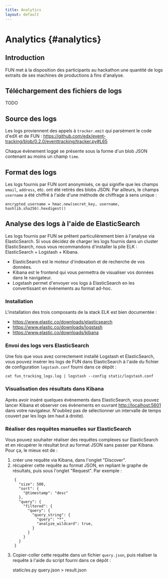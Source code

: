 ```yaml
---
title: Analytics
layout: default
---
```


# Analytics {#analytics}

## Introduction

FUN met à la disposition des participants au hackathon une quantité de logs
extraits de ses machines de productions à fins d'analyse.

## Téléchargement des fichiers de logs

TODO

## Source des logs

Les logs proviennent des appels à `tracker.emit` qui parsèment le code d'edX et
de FUN :
https://github.com/edx/event-tracking/blob/0.2.0/eventtracking/tracker.py#L65

Chaque évènement loggé se présente sous la forme d'un blob JSON contenant au
moins un champ `time`.

## Format des logs

Les logs fournis par FUN sont anonymisés, ce qui signifie que les champs
`email`, `address`, etc. ont été retirés des blobs JSON. Par ailleurs, le
champs `username` a été chiffré à l'aide d'une méthode de chiffrage à sens unique :

    encrypted_username = hmac.new(secret_key, username, hashlib.sha256).hexdigest()

## Analyse des logs à l'aide de ElasticSearch

Les logs fournis par FUN se prêtent particulièrement bien à l'analyse via
ElasticSearch. Si vous décidez de charger les logs fournis dans un cluster
ElasticSearch, nous vous recommandons d'installer la pile ELK : ElasticSearch +
Logstash + Kibana.

* ElasticSearch est le moteur d'indexation et de recherche de vos données.
* Kibana est le frontend qui vous permettra de visualiser vos données dans le navigateur.
* Logstash permet d'envoyer vos logs à ElasticSearch en les convertissant en évènements au format ad-hoc.

### Installation

L'installation des trois composants de la stack ELK est bien documentée :

* https://www.elastic.co/downloads/elasticsearch
* https://www.elastic.co/downloads/logstash
* https://www.elastic.co/downloads/kibana

### Envoi des logs vers ElasticSearch

Une fois que vous avez correctement installé Logstash et ElasticSearch, vous
pouvez insérer les logs de FUN dans ElasticSearch à l'aide du fichier de
configuration `logstash.conf` fourni dans ce dépôt :

    cat fun_tracking_logs.log | logstash --config static/logstash.conf

### Visualisation des résultats dans Kibana

Après avoir inséré quelques évènements dans ElasticSearch, vous pouvez lancer
Kibana et observer ces évènements en ouvrant
[http://localhost:5601](http://localhost:5601) dans votre navigateur. N'oubliez
pas de sélectionner un intervalle de temps couvert par
les logs (en haut à droite).



### Réaliser des requêtes manuelles sur ElasticSearch

Vous pouvez souhaiter réaliser des requêtes complexes sur ElasticSearch et en
récupérer le résultat brut au format JSON sans passer par Kibana. Pour ça, le
mieux est de :

1. créer une requête via Kibana, dans l'onglet "Discover".
2. récupérer cette requête au format JSON, en repliant le graphe de résultats, puis sous l'onglet "Request". Par exemple :

```
    {
      "size": 500,
      "sort": {
        "@timestamp": "desc"
      },
      "query": {
        "filtered": {
          "query": {
            "query_string": {
              "query": "*",
              "analyze_wildcard": true,
            }
          }
        }
      }
    }
```

3. Copier-coller cette requête dans un fichier `query.json`, puis réaliser la requête à l'aide du script fourni dans ce dépôt :

    static/es.py query.json > result.json

